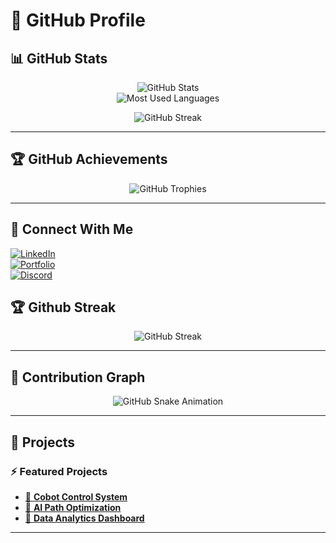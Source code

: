 # 🔵 GitHub Profile  

## 📊 GitHub Stats  
<p align="center">
  <img src="https://github-readme-stats.vercel.app/api?username=KevinS4160&show_icons=true&theme=tokyonight&hide_border=true" alt="GitHub Stats" />
  <br>
  <img src="https://github-readme-stats.vercel.app/api/top-langs/?username=KevinS4160&layout=compact&theme=tokyonight&hide_border=true" alt="Most Used Languages" />
</p>

<p align="center">
  <img src="https://streak-stats.demolab.com/?user=KevinS4160&theme=blueberry&hide_border=true" alt="GitHub Streak" />
</p>


---

## 🏆 GitHub Achievements  
<p align="center">
  <img src="https://github-profile-trophy.vercel.app/?username=KevinS4160&theme=blueberry&margin-w=15&no-bg=true&no-frame=true" alt="GitHub Trophies" />
</p>

---

## 🔗 Connect With Me  
[![LinkedIn](https://img.shields.io/badge/LinkedIn-0d1117?style=for-the-badge&logo=linkedin&logoColor=blue)](https://linkedin.com/in/yourprofile)  
[![Portfolio](https://img.shields.io/badge/Portfolio-0d1117?style=for-the-badge&logo=vercel&logoColor=blue)](https://yourwebsite.com)  
[![Discord](https://img.shields.io/badge/Discord-0d1117?style=for-the-badge&logo=discord&logoColor=blue)](https://discord.gg/yourserver)  



## 🏆 Github Streak
<p align="center">
  <img src="https://github-readme-streak-stats.herokuapp.com/?user=KevinS4160&theme=dark&hide_border=true&stroke=ffffff&ring=ffcc00&fire=ffcc00&currStreakLabel=ffcc00&card_width=600" alt="GitHub Streak" />
</p>

---

## 🐍 Contribution Graph  
<p align="center">
  <img src="https://raw.githubusercontent.com/KevinS4160/KevinS4160/output/dist/github-contribution-grid-snake-dark.svg" alt="GitHub Snake Animation" />
</p>

---

## 🚀 Projects  
### ⚡ Featured Projects  
- [📌 **Cobot Control System**](https://github.com/KevinS4160/cobot-control)  
- [📌 **AI Path Optimization**](https://github.com/KevinS4160/path-optimization)  
- [📌 **Data Analytics Dashboard**](https://github.com/KevinS4160/data-dashboard)  

---


